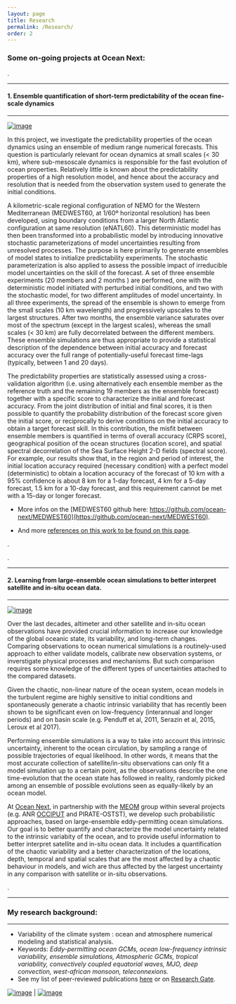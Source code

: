 ```yaml
---
layout: page
title: Research
permalink: /Research/
order: 2
---
```


### Some on-going projects at Ocean Next: 
.

---

#### 1. Ensemble quantification of  short-term predictability  of the ocean fine-scale dynamics
---
[![image]({{site.baseurl}}/img/MEDWEST60config.png)](http://stephanieleroux.github.io/research)

In this project, we investigate the predictability properties of the ocean dynamics using an ensemble of medium range numerical forecasts. This question is particularly relevant for ocean dynamics at small scales (< 30 km), where sub-mesoscale dynamics is responsible for the fast evolution of ocean properties. Relatively little is known about the predictability properties of a high resolution model, and hence about the accuracy and resolution that is needed from the observation system used to generate the initial conditions.

A kilometric-scale regional configuration of NEMO for the Western Mediterranean (MEDWEST60, at 1/60º horizontal resolution) has been developed, using boundary conditions from a larger  North Atlantic configuration at same resolution (eNATL60). This deterministic model has then been transformed into a probabilistic model by introducing innovative stochastic parameterizations of model uncertainties resulting from unresolved processes. The purpose is here primarily to generate ensembles of  model states to initialize predictability experiments. The stochastic parameterization is also applied to assess the possible impact of irreducible model uncertainties on the skill of the forecast. A set of three ensemble experiments (20 members and 2 months ) are performed, one  with the deterministic model initiated with perturbed initial conditions, and two with the stochastic model, for two different amplitudes of model uncertainty. In all three experiments, the spread of the ensemble is shown to emerge from the small scales (10 km wavelength) and progressively upscales to the largest structures. After two months, the ensemble variance saturates over most of the spectrum (except in the largest scales), whereas the small scales (< 30 km) are fully decorrelated between the different members. These ensemble simulations are thus appropriate to provide a statistical description of the dependence between initial accuracy and forecast accuracy over the full range of potentially-useful forecast time-lags (typically, between 1 and 20 days).   

The predictability properties are statistically assessed using a cross-validation algorithm (i.e. using alternatively each ensemble member as the reference truth and the remaining 19 members as the ensemble forecast) together with a specific score to characterize the initial and forecast accuracy. From the joint distribution of initial and final scores, it is then possible to quantify the probability distribution of the forecast score given the initial score, or reciprocally to derive conditions on the initial accuracy to obtain a target forecast skill. In this contribution, the misfit between ensemble members is quantified in terms of overall accuracy (CRPS score), geographical position of the ocean structures (location score), and  spatial spectral decorrelation of the Sea Surface Height 2-D fields (spectral score). For example, our results show that, in the region and period  of interest, the initial location accuracy required (necessary condition) with a perfect model (deterministic) to obtain a location accuracy of the forecast of 10 km with a 95% confidence is about 8 km for a 1-day forecast, 4 km for a 5-day forecast, 1.5 km for a 10-day forecast, and this requirement cannot be met with a 15-day or longer forecast.

* More infos on the [MEDWEST60 github here: https://github.com/ocean-next/MEDWEST60](https://github.com/ocean-next/MEDWEST60).

* And more [references on this work to be found on this page](https://github.com/ocean-next/MEDWEST60/blob/main/01_Documents.md).


.

.

---
#### 2. Learning from large-ensemble ocean simulations to better interpret satellite and in-situ ocean data.
---
[![image]({{site.baseurl}}/img/occischemewebsite_hiRes.png)](http://stephanieleroux.github.io/Research/) 

Over the last decades, altimeter and other satellite and in-situ ocean observations have provided crucial information to increase our knowledge of the global oceanic state, its variability, and long-term changes.
Comparing observations to ocean numerical simulations is a routinely-used approach to either validate models,  calibrate new observation systems, or inverstigate physical processes and mechanisms.  But such comparison requires some knowledge of the different types of uncertainties attached to the compared datasets.

Given the chaotic, non-linear nature of the ocean system, ocean models in the turbulent regime are highly sensitive to initial conditions and spontaneously generate a chaotic intrinsic variability that has recently been shown to be significant even on low-frequency (interannual and longer periods) and on basin scale (e.g. Penduff et al, 2011, Serazin et al, 2015, Leroux et al 2017).

Performing ensemble simulations is a way to take into account this intrinsic uncertainty, inherent to the ocean circulation, by sampling a range of possible trajectories of equal likelihood.
In other words, it means that the most accurate collection of satellite/in-situ observations can only fit a model simulation up to a certain point, as  the observations describe the one time-evolution that the ocean state has followed in reality, randomly picked among an ensemble of possible evolutions seen as equally-likely by an ocean model.

At [Ocean Next](http://www.ocean-next.fr), in partnership with the [MEOM](https://meom-group.github.io/) group within several projects (e.g.  ANR [OCCIPUT](https://meom-group.github.io/projects/occiput/) and  PIRATE-OSTST), we develop such  probabilistic approaches, based on large-ensemble eddy-permitting ocean simulations. Our goal is to better quantify and characterize the model uncertainty related to the intrinsic variabity of the ocean, and to provide useful information to better interpret satellite and in-situ ocean data. It includes  a quantification of the chaotic variability and a better characterization of the locations, depth, temporal and spatial scales that are the most affected by a chaotic behaviour in models, and wich are thus  affected by  the largest uncertainty in any comparison with satellite or in-situ observations.

.

---
### My research background:
---
  - Variability of the climate system : ocean and atmosphere numerical modeling and statistical analysis. 
  - Keywords: *Eddy-permitting ocean GCMs, ocean low-frequency intrinsic variability, ensemble simulations, Atmospheric GCMs, tropical variability, convectively coupled equatorial waves, MJO, deep convection, west-african monsoon, teleconnexions.*
  - See my list of peer-reviewed publications [here](http://stephanieleroux.github.io/publications/) or on [Research Gate](http://www.researchgate.net/profile/Stephanie_Leroux).


[![image]({{site.baseurl}}/img/ensemble.png)](http://stephanieleroux.github.io/research) | [![image]({{site.baseurl}}/img/hires.png)](https://stephanieleroux.github.io)
